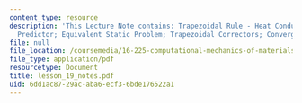```yaml
---
content_type: resource
description: 'This Lecture Note contains: Trapezoidal Rule - Heat Conduction; Trapezoidal
  Predictor; Equivalent Static Problem; Trapezoidal Correctors; Convergence Check.'
file: null
file_location: /coursemedia/16-225-computational-mechanics-of-materials-fall-2003/6dd1ac8729acaba6ecf36bde176522a1_lesson_19_notes.pdf
file_type: application/pdf
resourcetype: Document
title: lesson_19_notes.pdf
uid: 6dd1ac87-29ac-aba6-ecf3-6bde176522a1
---
```

